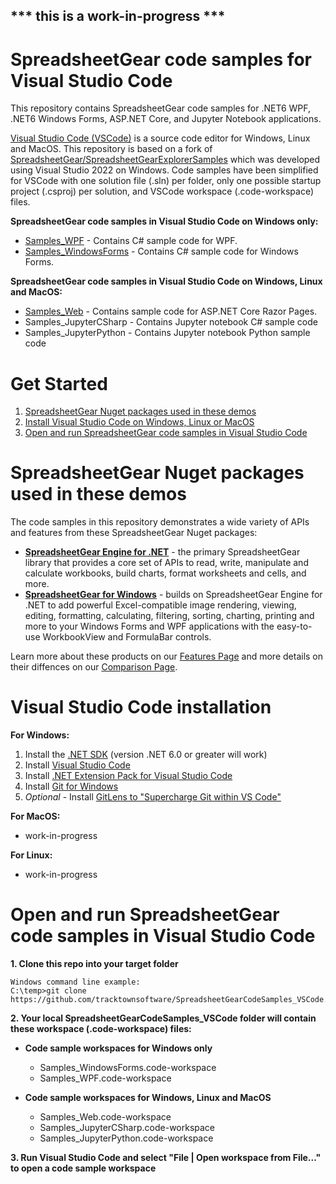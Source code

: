 ## *** this is a work-in-progress ***

# SpreadsheetGear code samples for Visual Studio Code

This repository contains SpreadsheetGear code samples for .NET6 WPF, .NET6 Windows Forms, ASP.NET Core, and Jupyter Notebook applications. 

[Visual Studio Code (VSCode)](https://code.visualstudio.com/) is a source code editor for Windows, Linux and MacOS. This repository is based on a fork of [SpreadsheetGear/SpreadsheetGearExplorerSamples](https://github.com/SpreadsheetGear/SpreadsheetGearExplorerSamples) which was developed using Visual Studio 2022 on Windows. Code samples have been simplified for VSCode with one solution file (.sln) per folder, only one possible startup project (.csproj) per solution, and VSCode workspace (.code-workspace) files.

**SpreadsheetGear code samples in Visual Studio Code on Windows only:**
* [Samples_WPF](/Samples_WPF) - Contains C# sample code for WPF.
* [Samples_WindowsForms](/Samples_WindowsForms) - Contains C# sample code for Windows Forms.

**SpreadsheetGear code samples in Visual Studio Code on Windows, Linux and MacOS:**
* [Samples_Web](/Samples_Web) - Contains sample code for ASP.NET Core Razor Pages.
* Samples_JupyterCSharp - Contains Jupyter notebook C# sample code
* Samples_JupyterPython - Contains Jupyter notebook Python sample code

# Get Started #
  1.  [SpreadsheetGear Nuget packages used in these demos](#spreadsheetgear-nuget-packages-used-in-these-demos)
  2.  [Install Visual Studio Code on Windows, Linux or MacOS](#visual-studio-code-installation)
  3.  [Open and run SpreadsheetGear code samples in Visual Studio Code](#open-and-run-spreadsheetgear-code-samples-in-visual-studio-code)

# SpreadsheetGear Nuget packages used in these demos
The code samples in this repository demonstrates a wide variety of APIs and features from these SpreadsheetGear Nuget packages:
*   **[SpreadsheetGear Engine for .NET](https://www.nuget.org/packages/SpreadsheetGear/9.1.19-beta)** - the primary SpreadsheetGear library that provides a core set of APIs to read, write, manipulate and calculate workbooks, build charts, format worksheets and cells, and more.
*   **[SpreadsheetGear for Windows](https://www.nuget.org/packages/SpreadsheetGear.Windows/9.1.19-beta)** - builds on SpreadsheetGear Engine for .NET to add powerful Excel-compatible image rendering, viewing, editing, formatting, calculating, filtering, sorting, charting, printing and more to your Windows Forms and WPF applications with the easy-to-use WorkbookView and FormulaBar controls.

Learn more about these products on our [Features Page](https://www.spreadsheetgear.com/Products/Features) and more details on their diffences on our [Comparison Page](https://www.spreadsheetgear.com/Products/Compare).

# Visual Studio Code installation
**For Windows:**
  1. Install the [.NET SDK](https://dotnet.microsoft.com/en-us/download) (version .NET 6.0 or greater will work)
  2. Install [Visual Studio Code](https://code.visualstudio.com/)
  3. Install [.NET Extension Pack for Visual Studio Code](https://marketplace.visualstudio.com/items?itemName=ms-dotnettools.vscode-dotnet-pack)
  4. Install [Git for Windows](https://git-scm.com/download/win)
  5. *Optional* - Install [GitLens to "Supercharge Git within VS Code"](https://marketplace.visualstudio.com/items?itemName=eamodio.gitlens)

**For MacOS:**
* work-in-progress

**For Linux:**
* work-in-progress

# Open and run SpreadsheetGear code samples in Visual Studio Code
**1. Clone this repo into your target folder**

```
Windows command line example:
C:\temp>git clone https://github.com/tracktownsoftware/SpreadsheetGearCodeSamples_VSCode.git
```
**2. Your local SpreadsheetGearCodeSamples_VSCode folder will contain these workspace (.code-workspace) files:**

- **Code sample workspaces for Windows only**
  - Samples_WindowsForms.code-workspace
  - Samples_WPF.code-workspace
  
- **Code sample workspaces for Windows, Linux and MacOS**
  - Samples_Web.code-workspace
  - Samples_JupyterCSharp.code-workspace
  - Samples_JupyterPython.code-workspace

**3. Run Visual Studio Code and select "File | Open workspace from File..." to open a code sample workspace**
